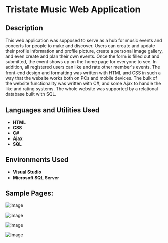 <h1>Tristate Music Web Application</h1>

<h2>Description</h2>
This web application was supposed to serve as a hub for music events and concerts for people to make and discover. Users can create and update their profile information and profile picture, create a personal image gallery, and even create and plan their own events. Once the form is filled out and submitted, the event shows up on the home page for everyone to see. In addition, all registered users can like and rate other member's events. The front-end design and formatting was written with HTML and CSS in such a way that the website works both on PCs and mobile devices. The bulk of the website functionality was written with C#, and some Ajax to handle the like and rating systems. The whole website was supported by a relational database built with SQL.

<h2>Languages and Utilities Used</h2>

- <b>HTML</b>
- <b>CSS</b>
- <b>C#</b> 
- <b>Ajax</b>
- <b>SQL</b>

<h2>Environments Used </h2>

- <b>Visual Studio</b>
- <b>Microsoft SQL Server</b>

<h2>Sample Pages:</h2>

<p align="center">

![image](https://github.com/user-attachments/assets/953bd1f4-cc98-4c2a-b684-dc85dc1bd225)

![image](https://github.com/user-attachments/assets/9fbdf8e8-eef5-4a9c-9d1e-1dd4278246e1)

![image](https://github.com/user-attachments/assets/c1a3a187-6d9f-492e-bc66-8461b30d08c6)

![image](https://github.com/user-attachments/assets/2bc512fb-8faf-4f47-bc78-99fd79ad4889)


</p>

<!--
 ```diff
- text in red
+ text in green
! text in orange
# text in gray
@@ text in purple (and bold)@@
```
--!>

